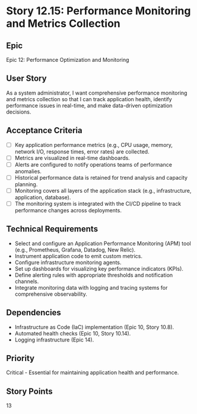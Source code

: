 # Story 12.15: Performance Monitoring and Metrics Collection

## Epic

Epic 12: Performance Optimization and Monitoring

## User Story

As a system administrator, I want comprehensive performance monitoring and metrics collection so that I can track application health, identify performance issues in real-time, and make data-driven optimization decisions.

## Acceptance Criteria

- [ ] Key application performance metrics (e.g., CPU usage, memory, network I/O, response times, error rates) are collected.
- [ ] Metrics are visualized in real-time dashboards.
- [ ] Alerts are configured to notify operations teams of performance anomalies.
- [ ] Historical performance data is retained for trend analysis and capacity planning.
- [ ] Monitoring covers all layers of the application stack (e.g., infrastructure, application, database).
- [ ] The monitoring system is integrated with the CI/CD pipeline to track performance changes across deployments.

## Technical Requirements

- Select and configure an Application Performance Monitoring (APM) tool (e.g., Prometheus, Grafana, Datadog, New Relic).
- Instrument application code to emit custom metrics.
- Configure infrastructure monitoring agents.
- Set up dashboards for visualizing key performance indicators (KPIs).
- Define alerting rules with appropriate thresholds and notification channels.
- Integrate monitoring data with logging and tracing systems for comprehensive observability.

## Dependencies

- Infrastructure as Code (IaC) implementation (Epic 10, Story 10.8).
- Automated health checks (Epic 10, Story 10.14).
- Logging infrastructure (Epic 14).

## Priority

Critical - Essential for maintaining application health and performance.

## Story Points

13
